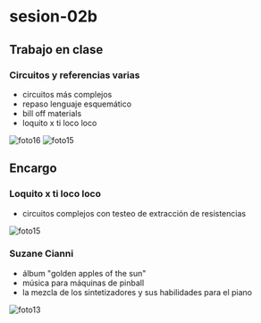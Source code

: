 # sesion-02b

## Trabajo en clase
### Circuitos y referencias varias
- circuitos más complejos
- repaso lenguaje esquemático
- bill off materials
- loquito x ti loco loco

![foto16](https://github.com/user-attachments/assets/0029acf8-a43b-4f12-b3aa-83077a3f23d6)
![foto15](https://github.com/user-attachments/assets/3d7ed002-de6d-4a95-b90d-d5e75a1ea4a5)

## Encargo
### Loquito x ti loco loco
- circuitos complejos con testeo de extracción de resistencias

![foto15](https://github.com/user-attachments/assets/8f3674e5-b2c6-4e5b-ab03-a6c3cc732487)

### Suzane Cianni
- álbum "golden apples of the sun"
- música para máquinas de pinball
- la mezcla de los sintetizadores y sus habilidades para el piano

![foto13](https://github.com/user-attachments/assets/42d93c8f-c0b3-42e3-a467-ebe2efd54717)
